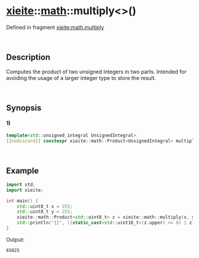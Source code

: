 # [xieite](../../xieite.md)\:\:[math](../../math.md)\:\:multiply\<\>\(\)
Defined in fragment [xieite:math.multiply](../../../src/math/multiply.cpp)

&nbsp;

## Description
Computes the product of two unsigned integers in two parts. Intended for avoiding the usage of a larger integer type to store the result.

&nbsp;

## Synopsis
#### 1)
```cpp
template<std::unsigned_integral UnsignedIntegral>
[[nodiscard]] constexpr xieite::math::Product<UnsignedIntegral> multiply(UnsignedIntegral multiplier, UnsignedIntegral multiplicand) noexcept;
```

&nbsp;

## Example
```cpp
import std;
import xieite;

int main() {
    std::uint8_t x = 255;
    std::uint8_t y = 255;
    xieite::math::Product<std::uint8_t> z = xieite::math::multiply(x, y);
    std::println("{}", ((static_cast<std::uint16_t>(z.upper) << 8) | z.lower));
}
```
Output:
```
65025
```
